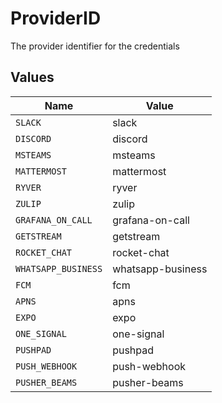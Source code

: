 # ProviderID

The provider identifier for the credentials


## Values

| Name                | Value               |
| ------------------- | ------------------- |
| `SLACK`             | slack               |
| `DISCORD`           | discord             |
| `MSTEAMS`           | msteams             |
| `MATTERMOST`        | mattermost          |
| `RYVER`             | ryver               |
| `ZULIP`             | zulip               |
| `GRAFANA_ON_CALL`   | grafana-on-call     |
| `GETSTREAM`         | getstream           |
| `ROCKET_CHAT`       | rocket-chat         |
| `WHATSAPP_BUSINESS` | whatsapp-business   |
| `FCM`               | fcm                 |
| `APNS`              | apns                |
| `EXPO`              | expo                |
| `ONE_SIGNAL`        | one-signal          |
| `PUSHPAD`           | pushpad             |
| `PUSH_WEBHOOK`      | push-webhook        |
| `PUSHER_BEAMS`      | pusher-beams        |